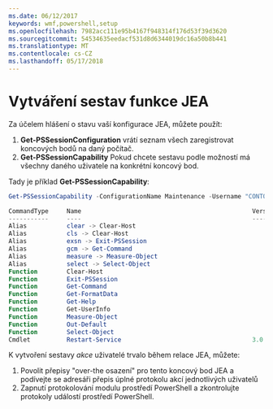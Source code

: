 ```yaml
---
ms.date: 06/12/2017
keywords: wmf,powershell,setup
ms.openlocfilehash: 7982acc111e95b4167f948314f176d53f39d3620
ms.sourcegitcommit: 54534635eedacf531d8d6344019dc16a50b8b441
ms.translationtype: MT
ms.contentlocale: cs-CZ
ms.lasthandoff: 05/17/2018
---
```

# <a name="reporting-on-jea"></a>Vytváření sestav funkce JEA
Za účelem hlášení o stavu vaší konfigurace JEA, můžete použít:
1.  **Get-PSSessionConfiguration** vrátí seznam všech zaregistrovat koncových bodů na daný počítač.
2.  **Get-PSSessionCapability** Pokud chcete sestavu podle možností má všechny daného uživatele na konkrétní koncový bod.

Tady je příklad **Get-PSSessionCapability**:
```powershell
Get-PSSessionCapability -ConfigurationName Maintenance -Username "CONTOSO\JohnDoe"

CommandType     Name                                               Version    Source
-----------     ----                                               -------    ------
Alias           clear -> Clear-Host
Alias           cls -> Clear-Host
Alias           exsn -> Exit-PSSession
Alias           gcm -> Get-Command
Alias           measure -> Measure-Object
Alias           select -> Select-Object
Function        Clear-Host
Function        Exit-PSSession
Function        Get-Command
Function        Get-FormatData
Function        Get-Help
Function        Get-UserInfo
Function        Measure-Object
Function        Out-Default
Function        Select-Object
Cmdlet          Restart-Service                                    3.0.0.0 Microsof...


```

K vytvoření sestavy _akce_ uživatelé trvalo během relace JEA, můžete:
1. Povolit přepisy "over-the osazení" pro tento koncový bod JEA a podívejte se adresáři přepis úplné protokolu akcí jednotlivých uživatelů
2. Zapnutí protokolování modulu prostředí PowerShell a zkontrolujte protokoly událostí prostředí PowerShell.
